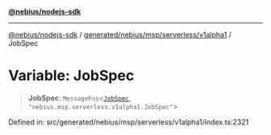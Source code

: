 [**@nebius/nodejs-sdk**](../../../../../../README.md)

***

[@nebius/nodejs-sdk](../../../../../../README.md) / [generated/nebius/msp/serverless/v1alpha1](../README.md) / JobSpec

# Variable: JobSpec

> **JobSpec**: `MessageFns`\<[`JobSpec`](../interfaces/JobSpec.md), `"nebius.msp.serverless.v1alpha1.JobSpec"`\>

Defined in: src/generated/nebius/msp/serverless/v1alpha1/index.ts:2321
